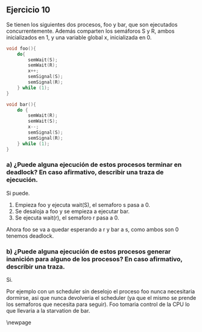 ## Ejercicio 10
Se tienen los siguientes dos procesos, foo y bar, que son ejecutados concurrentemente. Además
comparten los semáforos S y R, ambos inicializados en 1, y una variable global x, inicializada en 0.

```c
void foo(){
    do{
        semWait(S);
        semWait(R);
        x++;
        semSignal(S);
        semSignal(R);
    } while (1);
}

void bar(){
    do {
        semWait(R);
        semWait(S);
        x--;
        semSignal(S);
        semSignal(R);
    } while (1);
}
```

### a) ¿Puede alguna ejecución de estos procesos terminar en deadlock? En caso afirmativo, describir una traza de ejecución.

Si puede.

1. Empieza foo y ejecuta wait(S), el semaforo s pasa a 0.
2. Se desaloja a foo y se empieza a ejecutar bar.
3. Se ejecuta wait(r), el semaforo r pasa a 0.

Ahora foo se va a quedar esperando a r y bar a s, como ambos son 0 tenemos deadlock.

### b) ¿Puede alguna ejecución de estos procesos generar inanición para alguno de los procesos? En caso afirmativo, describir una traza.

Si.

Por ejemplo con un scheduler sin deselojo el proceso foo nunca necesitaria dormirse,  asi que nunca devolveria el scheduler (ya que el mismo se prende los semaforos que necesita para seguir). Foo
tomaria control de la CPU lo que llevaria a la starvation de bar.

\newpage
